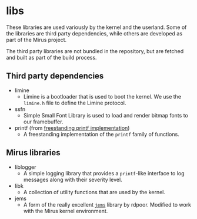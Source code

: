 # libs

These libraries are used variously by the kernel and the userland. Some of the libraries are third party dependencies, while others are developed as part of the Mirus project.

The third party libraries are not bundled in the repository, but are fetched and built as part of the build process.

## Third party dependencies

- limine
  - Limine is a bootloader that is used to boot the kernel. We use the `limine.h` file to define the Limine protocol.
- ssfn
  - Simple Small Font Library is used to load and render bitmap fonts to our framebuffer.
- printf (from [freestanding printf implementation](https://github.com/eyalroz/printf))
  - A freestanding implementation of the `printf` family of functions.

## Mirus libraries

- liblogger
  - A simple logging library that provides a `printf`-like interface to log messages along with their severity level.
- libk
  - A collection of utility functions that are used by the kernel.
- jems
  - A form of the really excellent [`jems`](https://github.com/rdpoor/jems) library by rdpoor. Modified to work with the Mirus kernel environment.
